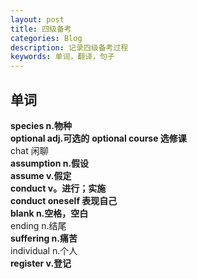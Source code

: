 ```yaml
---
layout: post
title: 四级备考
categories: Blog
description: 记录四级备考过程
keywords: 单词，翻译，句子
---     
```

## 单词  
**species n.物种**  
**optional adj.可选的**
**optional course 选修课**  
chat 闲聊  
**assumption n.假设**  
**assume v.假定**  
**conduct v。进行；实施**  
**conduct oneself 表现自己**  
**blank n.空格，空白**  
ending n.结尾  
**suffering n.痛苦**  
individual n.个人  
**register v.登记**  
